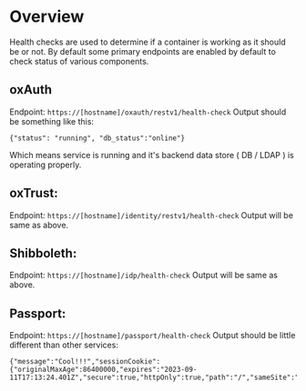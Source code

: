 # Overview 

Health checks are used to determine if a container is working as it should be or not.
By default some primary endpoints are enabled by default to check status of various components. 

## oxAuth 

Endpoint: `https://[hostname]/oxauth/restv1/health-check`
Output should be something like this: 

```
{"status": "running", "db_status":"online"}
```
Which means service is running and it's backend data store ( DB / LDAP ) is operating properly. 

## oxTrust: 

Endpoint: `https://[hostname]/identity/restv1/health-check`
Output will be same as above. 

## Shibboleth: 

Endpoint: `https://[hostname]/idp/health-check`
Output will be same as above. 
   
## Passport: 

Endpoint: `https://[hostname]/passport/health-check`
Output should be little different than other services: 

```
{"message":"Cool!!!","sessionCookie":{"originalMaxAge":86400000,"expires":"2023-09-11T17:13:24.401Z","secure":true,"httpOnly":true,"path":"/","sameSite":"none"}}
```
